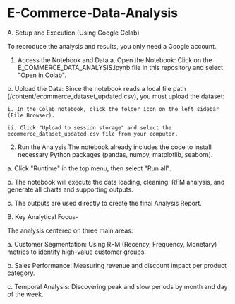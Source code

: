 # E-Commerce-Data-Analysis
A. Setup and Execution (Using Google Colab)

To reproduce the analysis and results, you only need a Google account.

1. Access the Notebook and Data
  a. Open the Notebook: Click on the E_COMMERCE_DATA_ANALYSIS.ipynb file in this repository and select "Open in Colab".

  b. Upload the Data: Since the notebook reads a local file path (/content/ecommerce_dataset_updated.csv), you must upload the dataset:

    i. In the Colab notebook, click the folder icon on the left sidebar (File Browser).

    ii. Click "Upload to session storage" and select the ecommerce_dataset_updated.csv file from your computer.

2. Run the Analysis
The notebook already includes the code to install necessary Python packages (pandas, numpy, matplotlib, seaborn).

  a. Click "Runtime" in the top menu, then select "Run all".

  b. The notebook will execute the data loading, cleaning, RFM analysis, and generate all charts and supporting outputs.

  c. The outputs are used directly to create the final Analysis Report.

B. Key Analytical Focus-

The analysis centered on three main areas:

  a. Customer Segmentation: Using RFM (Recency, Frequency, Monetary) metrics to identify high-value customer groups.

  b. Sales Performance: Measuring revenue and discount impact per product category.

  c. Temporal Analysis: Discovering peak and slow periods by month and day of the week.
